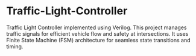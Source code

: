 # Traffic-Light-Controller
Traffic Light Controller implemented using Verilog. This project manages traffic signals for efficient vehicle flow and safety at intersections. It uses Finite State Machine (FSM) architecture for seamless state transitions and timing.
